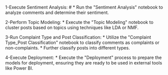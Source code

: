 1-Execute Sentiment Analysis:
    #
    *  Run the "Sentiment Analysis" notebook to analyze comments and determine their sentiment.

2-Perform Topic Modeling:
    *  Execute the "Topic Modeling" notebook to cluster posts based on topics using techniques like LDA or NMF.

3-Run Complaint Type and Post Classification:
    *  Utilize the "Complaint Type_Post Classification" notebook to classify comments as complaints or non-complaints.
    *  Further classify posts into different types.

4-Execute Deployment:
    *  Execute the "Deployment" process to prepare the models for deployment, ensuring they are ready to be used in external tools like Power BI.
